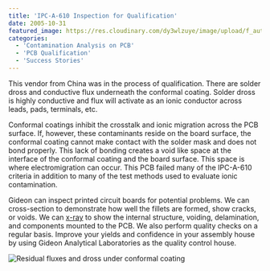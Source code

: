 ```yaml
---
title: 'IPC-A-610 Inspection for Qualification'
date: 2005-10-31
featured_image: https://res.cloudinary.com/dy3wlzuye/image/upload/f_auto,c_scale,w_250/v1/GideonLabs/residual-fluxes-dross-under-conformal-coating.jpg
categories:
  - 'Contamination Analysis on PCB'
  - 'PCB Qualification'
  - 'Success Stories'
---
```


This vendor from China was in the process of qualification. There are solder dross and conductive flux underneath the conformal coating. Solder dross is highly conductive and flux will activate as an ionic conductor across leads, pads, terminals, etc.

Conformal coatings inhibit the crosstalk and ionic migration across the PCB surface. If, however, these contaminants reside on the board surface, the conformal coating cannot make contact with the solder mask and does not bond properly. This lack of bonding creates a void like space at the interface of the conformal coating and the board surface. This space is where electromigration can occur. This PCB failed many of the IPC-A-610 criteria in addition to many of the test methods used to evaluate ionic contamination.

Gideon can inspect printed circuit boards for potential problems. We can cross-section to demonstrate how well the fillets are formed, show cracks, or voids. We can [x-ray](/analytical-services/x-ray-radiography/) to show the internal structure, voiding, delamination, and components mounted to the PCB. We also perform quality checks on a regular basis. Improve your yields and confidence in your assembly house by using Gideon Analytical Laboratories as the quality control house.

![Residual fluxes and dross under conformal coating](https://res.cloudinary.com/dy3wlzuye/image/upload/f_auto,c_scale,w_300/GideonLabs/residual-fluxes-dross-under-conformal-coating.jpg 'Residual fluxes and dross under conformal coating')
